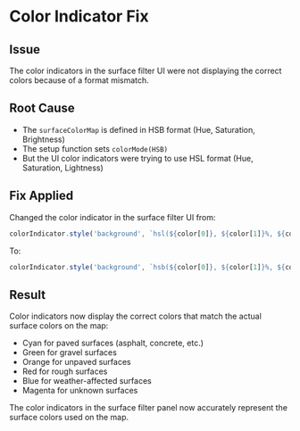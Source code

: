 # Color Indicator Fix

## Issue
The color indicators in the surface filter UI were not displaying the correct colors because of a format mismatch.

## Root Cause
- The `surfaceColorMap` is defined in HSB format (Hue, Saturation, Brightness)
- The setup function sets `colorMode(HSB)` 
- But the UI color indicators were trying to use HSL format (Hue, Saturation, Lightness)

## Fix Applied
Changed the color indicator in the surface filter UI from:
```javascript
colorIndicator.style('background', `hsl(${color[0]}, ${color[1]}%, ${color[2]}%)`);
```

To:
```javascript
colorIndicator.style('background', `hsb(${color[0]}, ${color[1]}%, ${color[2]}%)`);
```

## Result
Color indicators now display the correct colors that match the actual surface colors on the map:
- Cyan for paved surfaces (asphalt, concrete, etc.)
- Green for gravel surfaces
- Orange for unpaved surfaces  
- Red for rough surfaces
- Blue for weather-affected surfaces
- Magenta for unknown surfaces

The color indicators in the surface filter panel now accurately represent the surface colors used on the map. 